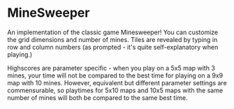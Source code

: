 # MineSweeper

An implementation of the classic game Minesweeper!
You can customize the grid dimensions and number of mines.
Tiles are revealed by typing in row and column numbers (as prompted -
it's quite self-explanatory when playing.)

Highscores are parameter specific - when you play on a 5x5 map with 3 mines,
your time will not be compared to the best time for playing on a 9x9 map with 10
mines. However, equivalent but different parameter settings are commensurable, so
playtimes for 5x10 maps and 10x5 maps with the same number of mines will both be
compared to the same best time.
